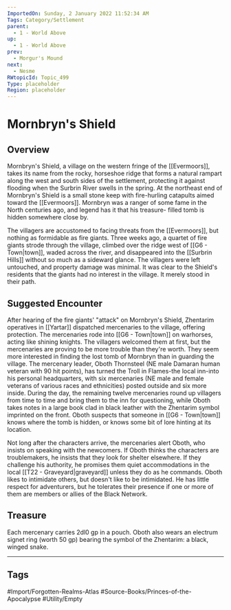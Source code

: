 ```yaml
---
ImportedOn: Sunday, 2 January 2022 11:52:34 AM
Tags: Category/Settlement
parent:
  - 1 - World Above
up:
  - 1 - World Above
prev:
  - Morgur's Mound
next:
  - Nesme
RWtopicId: Topic_499
Type: placeholder
Region: placeholder
---
```

# Mornbryn's Shield
## Overview
Mornbryn's Shield, a village on the western fringe of the [[Evermoors]], takes its name from the rocky, horseshoe ridge that forms a natural rampart along the west and south sides of the settlement, protecting it against flooding when the Surbrin River swells in the spring. At the northeast end of Mornbryn's Shield is a small stone keep with fire-hurling catapults aimed toward the [[Evermoors]]. Mornbryn was a ranger of some fame in the North centuries ago, and legend has it that his treasure- filled tomb is hidden somewhere close by.

The villagers are accustomed to facing threats from the [[Evermoors]], but nothing as formidable as fire giants. Three weeks ago, a quartet of fire giants strode through the village, climbed over the ridge west of [[G6 - Town|town]], waded across the river, and disappeared into the [[Surbrin Hills]] without so much as a sideward glance. The villagers were left untouched, and property damage was minimal. It was clear to the Shield's residents that the giants had no interest in the village. It merely stood in their path.

## Suggested Encounter
After hearing of the fire giants' "attack" on Mornbryn's Shield, Zhentarim operatives in [[Yartar]] dispatched mercenaries to the village, offering protection. The mercenaries rode into [[G6 - Town|town]] on warhorses, acting like shining knights. The villagers welcomed them at first, but the mercenaries are proving to be more trouble than they're worth. They seem more interested in finding the lost tomb of Mornbryn than in guarding the village. The mercenary leader, Oboth Thornsteel (NE male Damaran human veteran with 90 hit points), has turned the Troll in Flames-the local inn-into his personal headquarters, with six mercenaries (NE male and female veterans of various races and ethnicities) posted outside and six more inside. During the day, the remaining twelve mercenaries round up villagers from time to time and bring them to the inn for questioning, while Oboth takes notes in a large book clad in black leather with the Zhentarim symbol imprinted on the front. Oboth suspects that someone in [[G6 - Town|town]] knows where the tomb is hidden, or knows some bit of lore hinting at its location.

Not long after the characters arrive, the mercenaries alert Oboth, who insists on speaking with the newcomers. If Oboth thinks the characters are troublemakers, he insists that they look for shelter elsewhere. If they challenge his authority, he promises them quiet accommodations in the local [[T22 - Graveyard|graveyard]] unless they do as he commands. Oboth likes to intimidate others, but doesn't like to be intimidated. He has little respect for adventurers, but he tolerates their presence if one or more of them are members or allies of the Black Network.

## Treasure
Each mercenary carries 2dl0 gp in a pouch. Oboth also wears an electrum signet ring (worth 50 gp) bearing the symbol of the Zhentarim: a black, winged snake.


---
## Tags
#Import/Forgotten-Realms-Atlas #Source-Books/Princes-of-the-Apocalypse #Utility/Empty

